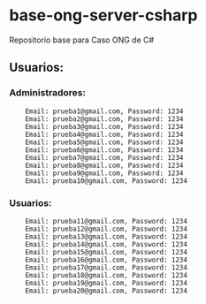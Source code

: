# base-ong-server-csharp
Repositorio base para Caso ONG de C#

## Usuarios:
### Administradores:
		
		Email: prueba1@gmail.com, Password: 1234
		Email: prueba2@gmail.com, Password: 1234
		Email: prueba3@gmail.com, Password: 1234
		Email: prueba4@gmail.com, Password: 1234
		Email: prueba5@gmail.com, Password: 1234
		Email: prueba6@gmail.com, Password: 1234
		Email: prueba7@gmail.com, Password: 1234
		Email: prueba8@gmail.com, Password: 1234
		Email: prueba9@gmail.com, Password: 1234
		Email: prueba10@gmail.com, Password: 1234

### Usuarios:
	
		Email: prueba11@gmail.com, Password: 1234 
		Email: prueba12@gmail.com, Password: 1234
		Email: prueba13@gmail.com, Password: 1234  
		Email: prueba14@gmail.com, Password: 1234
		Email: prueba15@gmail.com, Password: 1234
		Email: prueba16@gmail.com, Password: 1234 
		Email: prueba17@gmail.com, Password: 1234 
		Email: prueba18@gmail.com, Password: 1234 
		Email: prueba19@gmail.com, Password: 1234 
		Email: prueba20@gmail.com, Password: 1234

